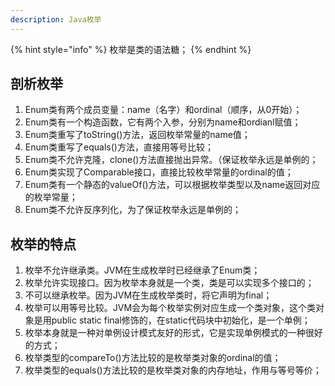 ```yaml
---
description: Java枚举
---
```


{% hint style="info" %}
枚举是类的语法糖；
{% endhint %}

## 剖析枚举

1. Enum类有两个成员变量：name（名字）和ordinal（顺序，从0开始）；
1. Enum类有一个构造函数，它有两个入参，分别为name和ordianl赋值；
1. Enum类重写了toString()方法，返回枚举常量的name值；
1. Enum类重写了equals()方法，直接用等号比较；
1. Enum类不允许克隆，clone()方法直接抛出异常。（保证枚举永远是单例的；
1. Enum类实现了Comparable接口，直接比较枚举常量的ordinal的值；
1. Enum类有一个静态的valueOf()方法，可以根据枚举类型以及name返回对应的枚举常量；
1. Enum类不允许反序列化，为了保证枚举永远是单例的；

## 枚举的特点

1. 枚举不允许继承类。JVM在生成枚举时已经继承了Enum类；
1. 枚举允许实现接口。因为枚举本身就是一个类，类是可以实现多个接口的；
1. 不可以继承枚举。因为JVM在生成枚举类时，将它声明为final；
1. 枚举可以用等号比较。JVM会为每个枚举实例对应生成一个类对象，这个类对象是用public static final修饰的，在static代码块中初始化，是一个单例；
1. 枚举本身就是一种对单例设计模式友好的形式，它是实现单例模式的一种很好的方式；
1. 枚举类型的compareTo()方法比较的是枚举类对象的ordinal的值；
1. 枚举类型的equals()方法比较的是枚举类对象的内存地址，作用与等号等价；